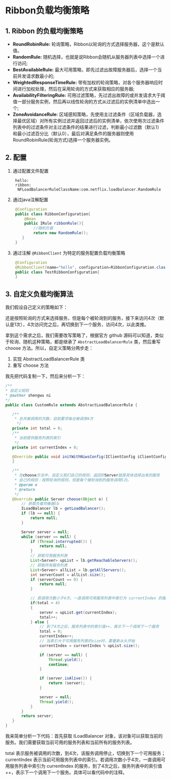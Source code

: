 # Ribbon负载均衡策略

## 1. Ribbon 的负载均衡策略

* **RoundRobinRule:** 轮询策略，Ribbon以轮询的方式选择服务器，这个是默认值。
* **RandomRule:** 随机选择，也就是说Ribbon会随机从服务器列表中选择一个进行访问;
* **BestAvailableRule:** 最大可用策略，即先过滤出故障服务器后，选择一个当前并发请求数最小的;
* **WeightedResponseTimeRule:** 带有加权的轮询策略，对各个服务器响应时间进行加权处理，然后在采用轮询的方式来获取相应的服务器;
* **AvailabilityFilteringRule:** 可用过滤策略，先过滤出故障的或并发请求大于阈值一部分服务实例，然后再以线性轮询的方式从过滤后的实例清单中选出一个;
* **ZoneAvoidanceRule:** 区域感知策略，先使用主过滤条件（区域负载器，选择最优区域）对所有实例过滤并返回过滤后的实例清单，依次使用次过滤条件列表中的过滤条件对主过滤条件的结果进行过滤，判断最小过滤数（默认1）和最小过滤百分比（默认0），最后对满足条件的服务器则使用RoundRobinRule\(轮询方式\)选择一个服务器实例。

## 2. 配置

1. 通过配置文件配置

   ```markup
    hello:
    ribbon:
     NFLoadBalancerRuleClassName:com.netflix.loadbalancer.RandomRule
   ```

2. 通过java注解配置

   ```java
    @Configuration
    public class RibbonConfiguration{
        @Bean
        public IRule ribbonRule(){
            //随机负载
            return new RandomRule();
       }
    }
   ```

3. 通过注解 `@RibbonClient` 为特定的服务配置负载均衡策略

   ```java
    @Configuration
    @RibbonClient(name="hello", configuration=RibbonConfiguration.class)
    public class TestRibbonConfiguration{
    }
   ```

## 3. 自定义负载均衡算法

我们假设自己定义的策略如下：

还是按照轮询的方式来选择服务，但是每个被轮询到的服务，接下来访问4次（默认是1次），4次访问完之后，再切换到下一个服务，访问4次，以此类推。

拿到这个需求之后，我们需要改写策略了，根据官方 github 源码可以知道，类似于轮询、随机这种策略，都是继承了 `AbstractLoadBalancerRule` 类，然后重写 choose 方法。所以，自定义策略分两步走：

1. 实现 AbstractLoadBalancerRule 类
2. 重写 choose 方法

我先把代码复制一下，然后来分析一下：

```java
/**
* 自定义规则
* @author shengwu ni
*/
public class CustomRule extends AbstractLoadBalancerRule {

   /**
    * 总共被调用的次数，目前要求每台被调用4次
     */
   private int total = 0;
   /**
    * 当前提供服务列表的索引
    */
   private int currentIndex = 0;

   @Override public void initWithNiwsConfig(IClientConfig iClientConfig) {
   }

   /**
    * 在choose方法中，自定义我们自己的规则，返回的Server就是具体选择出来的服务
    * 自己的规则：按照轮询的规则，但是每个被轮询到的服务调用5次。
    * @param o
    * @return
    */
   @Override public Server choose(Object o) {
       // 获取负载均衡器lb
       ILoadBalancer lb = getLoadBalancer();
       if (lb == null) {
           return null;
       }

       Server server = null;
       while (server == null) {
           if (Thread.interrupted()) {
               return null;
           }
           // 获取可用服务列表
           List<Server> upList = lb.getReachableServers();
           // 获取所有服务列表
           List<Server> allList = lb.getAllServers();
           int serverCount = allList.size();
           if (serverCount == 0) {
               return null;
           }

           // 若调用次数小于4次，一直调用可用服务列表中索引为 currentIndex 的服务
           if(total < 4)
           {
               server = upList.get(currentIndex);
               total++;
           } else {
               // 到了4次之后，服务列表中的索引值++，表示下一个调用下一个服务
               total = 0;
               currentIndex++;
               // 当索引大于可用服务列表的size时，要重新从头开始
               currentIndex = currentIndex % upList.size();

               if (server == null) {
                   Thread.yield();
                   continue;
               }

               if (server.isAlive()) {
                   return (server);
               }

               server = null;
               Thread.yield();
           }
       }
       return server;
   }
}
```

我来简单分析一下代码：首先获取 ILoadBalancer 对象，该对象可以获取当前的服务。我们需要获取当前可用的服务列表和当前所有的服务列表。

total 表示服务被调用的次数，到4次，该服务调用停止，切换到下一个可用服务；currentIndex 表示当前可用服务列表中的索引。若调用次数小于4次，一直调用可用服务列表中索引为 currentIndex 的服务，到了4次之后，服务列表中的索引值++，表示下一个调用下一个服务。具体可以看代码中的注释。

